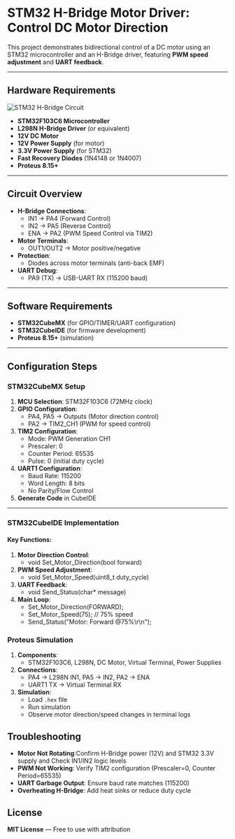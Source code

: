 # STM32 H-Bridge Motor Driver: Control DC Motor Direction  

This project demonstrates bidirectional control of a DC motor using an STM32 microcontroller and an H-Bridge driver, featuring **PWM speed adjustment** and **UART feedback**.  

---

## Hardware Requirements  
![STM32 H-Bridge Circuit](hbridge_circuit.png)  
- **STM32F103C6 Microcontroller**  
- **L298N H-Bridge Driver** (or equivalent)  
- **12V DC Motor**  
- **12V Power Supply** (for motor)  
- **3.3V Power Supply** (for STM32)  
- **Fast Recovery Diodes** (1N4148 or 1N4007)  
- **Proteus 8.15+**  

---

## Circuit Overview  
- **H-Bridge Connections**:  
  - IN1 → PA4 (Forward Control)  
  - IN2 → PA5 (Reverse Control)  
  - ENA → PA2 (PWM Speed Control via TIM2)  
- **Motor Terminals**:  
  - OUT1/OUT2 → Motor positive/negative  
- **Protection**:  
  - Diodes across motor terminals (anti-back EMF)  
- **UART Debug**:  
  - PA9 (TX) → USB-UART RX (115200 baud)  

---

## Software Requirements  
- **STM32CubeMX** (for GPIO/TIMER/UART configuration)  
- **STM32CubeIDE** (for firmware development)  
- **Proteus 8.15+** (simulation)  

---

## Configuration Steps  

### STM32CubeMX Setup  
1. **MCU Selection**: STM32F103C6 (72MHz clock)  
2. **GPIO Configuration**:  
   - PA4, PA5 → Outputs (Motor direction control)  
   - PA2 → TIM2_CH1 (PWM for speed control)  
3. **TIM2 Configuration**:  
   - Mode: PWM Generation CH1  
   - Prescaler: 0  
   - Counter Period: 65535  
   - Pulse: 0 (initial duty cycle)  
4. **UART1 Configuration**:  
   - Baud Rate: 115200  
   - Word Length: 8 bits  
   - No Parity/Flow Control  
5. **Generate Code** in CubeIDE  

---

### STM32CubeIDE Implementation  
#### Key Functions:  
1. **Motor Direction Control**:  
    - void Set_Motor_Direction(bool forward) 
2. **PWM Speed Adjustment**:
    - void Set_Motor_Speed(uint8_t duty_cycle)
3. **UART Feedback**:
    - void Send_Status(char* message)
4. **Main Loop**:
    - Set_Motor_Direction(FORWARD);
    - Set_Motor_Speed(75);  // 75% speed
    - Send_Status("Motor: Forward @75%\r\n");

### Proteus Simulation  
1. **Components**:  
    - STM32F103C6, L298N, DC Motor, Virtual Terminal, Power Supplies
2. **Connections**:  
    - PA4 → L298N IN1, PA5 → IN2, PA2 → ENA
    - UART1 TX → Virtual Terminal RX
3. **Simulation**:  
   - Load `.hex` file  
   - Run simulation
   - Observe motor direction/speed changes in terminal logs

## Troubleshooting  
- **Motor Not Rotating**:Confirm H-Bridge power (12V) and STM32 3.3V supply and Check IN1/IN2 logic levels
- **PWM Not Working**: Verify TIM2 configuration (Prescaler=0, Counter Period=65535)
- **UART Garbage Output**: Ensure baud rate matches (115200)
- **Overheating H-Bridge**: Add heat sinks or reduce duty cycle

## License  
**MIT License** — Free to use with attribution  
